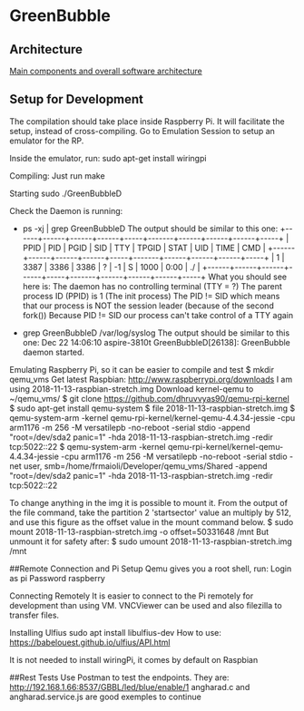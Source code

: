 # GreenBubble

## Architecture
[Main components and overall software architecture](docs/GB_Arch.png)


## Setup for Development
The compilation should take place inside Raspberry Pi. It will facilitate the setup, instead of cross-compiling.
Go to Emulation Session to setup an emulator for the RP.

Inside the emulator, run:
sudo apt-get install wiringpi

Compiling:
Just run make

Starting
sudo ./GreenBubbleD

Check the Daemon is running:
- ps -xj | grep GreenBubbleD
	The output should be similar to this one:
	+------+------+------+------+-----+-------+------+------+------+-----+
	| PPID | PID  | PGID | SID  | TTY | TPGID | STAT | UID  | TIME | CMD |
	+------+------+------+------+-----+-------+------+------+------+-----+
	|    1 | 3387 | 3386 | 3386 | ?   |    -1 | S    | 1000 | 0:00 | ./  |
	+------+------+------+------+-----+-------+------+------+------+-----+
	What you should see here is:
		The daemon has no controlling terminal (TTY = ?)
		The parent process ID (PPID) is 1 (The init process)
		The PID != SID which means that our process is NOT the session leader
		(because of the second fork())
		Because PID != SID our process can't take control of a TTY again

- grep GreenBubbleD /var/log/syslog
	The output should be similar to this one:
	Dec 22 14:06:10 aspire-3810t GreenBubbleD[26138]: GreenBubble daemon started.


Emulating Raspberry Pi, so it can be easier to compile and test
$ mkdir qemu_vms
Get latest Raspbian: http://www.raspberrypi.org/downloads
I am using 2018-11-13-raspbian-stretch.img
Download kernel-qemu to ~/qemu_vms/
$ git clone https://github.com/dhruvvyas90/qemu-rpi-kernel
$ sudo apt-get install qemu-system
$ file 2018-11-13-raspbian-stretch.img
$ qemu-system-arm -kernel qemu-rpi-kernel/kernel-qemu-4.4.34-jessie -cpu arm1176 -m 256 -M versatilepb -no-reboot -serial stdio -append "root=/dev/sda2 panic=1" -hda 2018-11-13-raspbian-stretch.img -redir tcp:5022::22
$ qemu-system-arm -kernel qemu-rpi-kernel/kernel-qemu-4.4.34-jessie -cpu arm1176 -m 256 -M versatilepb -no-reboot -serial stdio -net user, smb=/home/frmaioli/Developer/qemu_vms/Shared -append "root=/dev/sda2 panic=1" -hda 2018-11-13-raspbian-stretch.img -redir tcp:5022::22

To change anything in the img it is possible to mount it. From the output of the file command, take the partition 2 'startsector' value an multiply by 512, and use this figure as the offset value in the mount command below.
$ sudo mount 2018-11-13-raspbian-stretch.img -o offset=50331648 /mnt
But unmount it for safety after:
$ sudo umount 2018-11-13-raspbian-stretch.img /mnt

##Remote Connection and Pi Setup
Qemu gives you a root shell, run:
Login as pi
Password raspberry

Connecting Remotely
It is easier to connect to the Pi remotely for development than using VM. VNCViewer can be used and also filezilla to transfer files.

Installing Ulfius
sudo apt install libulfius-dev
How to use: https://babelouest.github.io/ulfius/API.html

It is not needed to install wiringPi, it comes by default on Raspbian

##Rest Tests
Use Postman to test the endpoints. They are:
http://192.168.1.66:8537/GBBL/led/blue/enable/1
angharad.c and angharad.service.js are good exemples to continue

